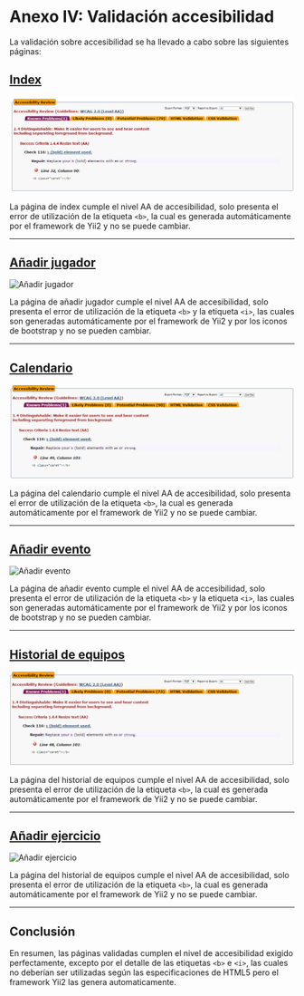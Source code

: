 Anexo IV: Validación accesibilidad
========================

La validación sobre accesibilidad se ha llevado a cabo sobre las siguientes páginas:

[Index](http://misterfut.herokuapp.com/index.php)
---------

![Index](images/validacion-accesibilidad/index.PNG)

La página de index cumple el nivel AA de accesibilidad, solo presenta el error de utilización de la etiqueta `<b>`, la cual es generada automáticamente por el framework de Yii2 y no se puede cambiar.

-------------------------------------------------

[Añadir jugador](http://misterfut.herokuapp.com/index.php?r=jugadores%2Fcreate&id_equipo=1)
---------

![Añadir jugador](images/validacion-accesibilidad/añadir-jugador.PNG)

La página de añadir jugador cumple el nivel AA de accesibilidad, solo presenta el error de utilización de la etiqueta `<b>` y la etiqueta `<i>`, las cuales son generadas automáticamente por el framework de Yii2 y por los iconos de bootstrap y no se pueden cambiar.

-------------------------------------------------

[Calendario](http://misterfut.herokuapp.com/index.php?r=eventos%2Findex&idEquipo=1)
---------

![Calendario](images/validacion-accesibilidad/calendario.PNG)

La página del calendario cumple el nivel AA de accesibilidad, solo presenta el error de utilización de la etiqueta `<b>`, la cual es generada automáticamente por el framework de Yii2 y no se puede cambiar.

-------------------------------------------------

[Añadir evento](http://misterfut.herokuapp.com/index.php?r=eventos%2Fcreate&idEquipo=1)
---------

![Añadir evento](images/validacion-accesibilidad/añadir-evento.PNG)

La página de añadir evento cumple el nivel AA de accesibilidad, solo presenta el error de utilización de la etiqueta `<b>` y la etiqueta `<i>`, las cuales son generadas automáticamente por el framework de Yii2 y por los iconos de bootstrap y no se pueden cambiar.

-------------------------------------------------

[Historial de equipos](http://misterfut.herokuapp.com/index.php?r=equipos%2Fhistorial)
---------

![Historial de equipos](images/validacion-accesibilidad/historial.PNG)

La página del historial de equipos cumple el nivel AA de accesibilidad, solo presenta el error de utilización de la etiqueta `<b>`, la cual es generada automáticamente por el framework de Yii2 y no se puede cambiar.

-------------------------------------------------

[Añadir ejercicio](http://misterfut.herokuapp.com/index.php?r=ejercicios%2Fcreate)
---------

![Añadir ejercicio](images/validacion-accesibilidad/añadir-ejercicio.PNG)

La página del historial de equipos cumple el nivel AA de accesibilidad, solo presenta el error de utilización de la etiqueta `<b>`, la cual es generada automáticamente por el framework de Yii2 y no se puede cambiar.

-------------------------------------------------

Conclusión
-----------------

En resumen, las páginas validadas cumplen el nivel de accesibilidad exigido perfectamente, excepto por el detalle de las etiquetas `<b>` e `<i>`, las cuales no deberían ser utilizadas según las especificaciones de HTML5 pero el framework Yii2 las genera automaticamente.
